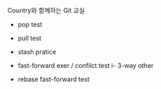 Country와 함께하는 Git 교실

- pop test
- pull test
- stash pratice

- fast-forward exer / confilct test
i- 3-way other

- rebase fast-forward test
